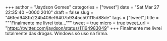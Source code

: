 
+++
author = "Jaydson Gomes"
categories = ["tweet"]
date = "Sat Mar 27 22:35:40 +0000 2010"
draft = false
slug = "46fed948fb224b408ef6407b9345c501f15d88de"
tags = ["tweet"]
title = """Finalmente me livrei tota..."""
tweet = true
micro = true
tweet_url = "https://twitter.com/jaydson/status/11164983049"
+++
Finalmente me livrei totalmente das drogas.  Windows só uso na firma.
